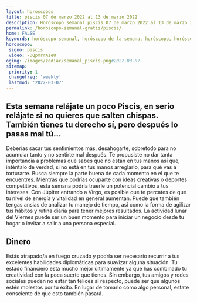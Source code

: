 ```yaml
---
layout: horoscopos
title: piscis 07 de marzo 2022 al 13 de marzo 2022 
description: Horóscopo semanal piscis 07 de marzo 2022 al 13 de marzo 2022. Esta semana relájate un poco Piscis, en serio relájate si no quieres que salten chispas. También tienes tu derecho sí, pero después lo pasas mal tú…
permalink: /horoscopo-semanal-gratis/piscis/
home: FALSE
keywords: horóscopo semanal, horóscopo de la semana, horóscopo, horóscopo gratis,horóscopos, horóscopo esperanza gracia, horoscopos piscis la semana, horóscopos gratis, Tarot, Astrologia, Zodíaco, piscis, horoscopo gratis, semanal
horoscopo:
 signo: piscis
 video: -DQpmrrAIeU
ogimg: /images/zodiac/semanal_piscis.png#2022-03-07
sitemap:
 priority: 1
 changefreq: 'weekly'
 lastmod: '2022-03-07'
---
```




## Esta semana relájate un poco Piscis, en serio relájate si no quieres que salten chispas. También tienes tu derecho sí, pero después lo pasas mal tú…

Deberías sacar tus sentimientos más, desahogarte, sobretodo para no acumular tanto y no sentirte mal después. Te propusiste no dar tanta importancia a problemas que sabes que no están en tus manos así que, inténtalo de verdad, si no está en tus manos arreglarlo, para qué vas a torturarte. 
 Busca siempre la parte buena de cada momento en el que te encuentres.
Mientras que podrías ocuparte con ideas creativas o deportes competitivos, esta semana podría traerle un potencial cambio a tus intereses. Con Júpiter entrando a Virgo, es posible que te percates de que tu nivel de energía y vitalidad en general aumentan. Puede que también tengas ansias de analizar tu manejo de tiempo, así como la forma de agilizar tus hábitos y rutina diaria para tener mejores resultados. La actividad lunar del Viernes puede ser un buen momento para iniciar un negocio desde tu hogar o invitar a salir a una persona especial.

## Dinero

Estás atrapado/a en fuego cruzado y podría ser necesario recurrir a tus excelentes habilidades diplomáticas para suavizar alguna situación. Tu estado financiero está mucho mejor últimamente ya que has combinado tu  creatividad con la poca suerte que tienes. Sin embargo, tus amigos y redes sociales  pueden no estar tan felices al respecto, puede ser que algunos estén molestos por tu éxito. En lugar de tomarlo como algo personal, estate consciente de que esto también pasará.